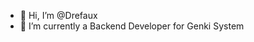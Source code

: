- 👋 Hi, I’m @Drefaux
- 👀 I’m currently a Backend Developer for Genki System



<!---
Drefaux/Drefaux is a ✨ special ✨ repository because its `README.md` (this file) appears on your GitHub profile.
You can click the Preview link to take a look at your changes.
--->
